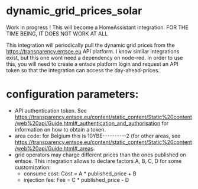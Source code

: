 # dynamic_grid_prices_solar


Work in progress ! This will become a HomeAssistant integration. FOR THE TIME BEING, IT DOES NOT WORK AT ALL

This integration will periodically pull the dynamic grid prices from the https://transparency.entsoe.eu API platform.
I know similar integrations exist, but this one wont need a dependency on node-red.
In order to use this, you will need to create a entsoe platform login and request an API token so that the integration can access the day-ahead-prices.


# configuration parameters:
- API authentication token. See https://transparency.entsoe.eu/content/static_content/Static%20content/web%20api/Guide.html#_authentication_and_authorisation for information on how to obtain a token.
- area code: for Belgium this is 10YBE----------2 (for other areas, see https://transparency.entsoe.eu/content/static_content/Static%20content/web%20api/Guide.html#_areas.
- grid operators may charge different prices than the ones published on entsoe. This integration allows to declare factors A, B, C, D for some customization:
  - consume cost: Cost = A * published_price + B
  - injection fee:  Fee = C * published_price - D



 
